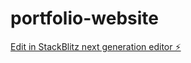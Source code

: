 # portfolio-website

[Edit in StackBlitz next generation editor ⚡️](https://stackblitz.com/~/github.com/kanish-v15/portfolio-website)